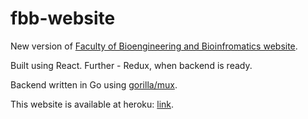 # fbb-website

New version of [Faculty of Bioengineering and Bioinfromatics website](http://fbb.msu.ru/).

Built using React. Further - Redux, when backend is ready.

Backend written in Go using [gorilla/mux](https://github.com/gorilla/mux).

This website is available at heroku: [link](www.broken.right.now).
